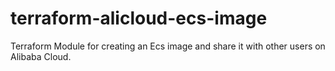 # terraform-alicloud-ecs-image
Terraform Module for creating an Ecs image and share it with other users on Alibaba Cloud.
